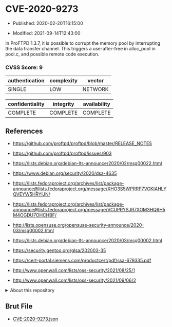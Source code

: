 # CVE-2020-9273

- Published: 2020-02-20T16:15:00

- Modified: 2021-09-14T12:43:00

In ProFTPD 1.3.7, it is possible to corrupt the memory pool by interrupting the data transfer channel. This triggers a use-after-free in alloc_pool in pool.c, and possible remote code execution.

### CVSS Score: **9**

| authentication | complexity | vector |
| --- | --- | --- |
| SINGLE | LOW | NETWORK |

| confidentiality | integrity | availability |
| --- | --- | --- |
| COMPLETE | COMPLETE | COMPLETE |

## References

* https://github.com/proftpd/proftpd/blob/master/RELEASE_NOTES

* https://github.com/proftpd/proftpd/issues/903

* https://lists.debian.org/debian-lts-announce/2020/02/msg00022.html

* https://www.debian.org/security/2020/dsa-4635

* https://lists.fedoraproject.org/archives/list/package-announce@lists.fedoraproject.org/message/XHO3S5WPRRP7VGKIAHLYQVEYW5HRYIJN/

* https://lists.fedoraproject.org/archives/list/package-announce@lists.fedoraproject.org/message/VCUPRYSJR7XOM3HQ6H5M4OGDU7OHCHBF/

* http://lists.opensuse.org/opensuse-security-announce/2020-03/msg00002.html

* https://lists.debian.org/debian-lts-announce/2020/03/msg00002.html

* https://security.gentoo.org/glsa/202003-35

* https://cert-portal.siemens.com/productcert/pdf/ssa-679335.pdf

* http://www.openwall.com/lists/oss-security/2021/08/25/1

* http://www.openwall.com/lists/oss-security/2021/09/06/2

<details>
<summary>About this repository</summary> 

  This repository is part of the project [Live Hack CVE](https://github.com/Live-Hack-CVE). Main website can be found [www.live-hack.org](https://www.live-hack.org) 
  
  Made by [Sn0wAlice](https://github.com/Sn0wAlice) for the people that care about security and need to have a feed of the latest CVEs. Hope you enjoy it, don't forget to star the repo and follow me on [Twitter](https://twitter.com/Sn0wAlice) and [Github](https://github.com/Sn0wAlice). And that is my [personnal website](https://www.alice-snow.me/)

  - [Home Page](https://github.com/Live-Hack-CVE)
  - [Framework](https://github.com/Live-Hack-CVE/cve-framework)
  - [CVE database](https://github.com/Live-Hack-CVE/full_database)
  - [Changelog](https://github.com/Live-Hack-CVE/Changelog)
</details>

## Brut File

* [CVE-2020-9273.json](https://raw.githubusercontent.com/Live-Hack-CVE/full_database/main/cves/2020/CVE-2020-9273.json)

